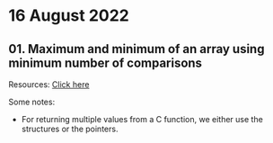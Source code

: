 # 16 August 2022

## 01. Maximum and minimum of an array using minimum number of comparisons

Resources: [Click here](https://www.geeksforgeeks.org/maximum-and-minimum-in-an-array/)

Some notes:
- For returning multiple values from a C function, we either use the structures or the pointers.



